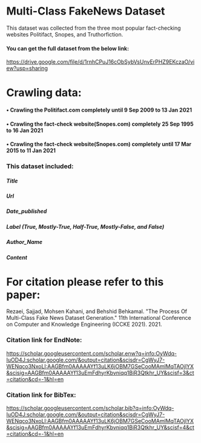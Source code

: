 # Multi-Class FakeNews Dataset
This dataset was collected from the three most popular fact-checking websites Politifact, Snopes, and Truthorfiction.
#### You can get the full dataset from the below link:
https://drive.google.com/file/d/1rnhCPuJ16cObSybVsUnvErPHZ9EKczaO/view?usp=sharing

# Crawling data:
#### •	Crawling the Politifact.com completely until 9 Sep 2009 to 13 Jan 2021
#### •	Crawling the fact-check website(Snopes.com) completely 25 Sep 1995 to 16 Jan 2021
#### •	Crawling the fact-check website(Snopes.com) completely until 17 Mar 2015 to 11 Jan 2021

### This dataset included:
 ##### Title
 ##### Url
 ##### Date_published
 ##### Label (True, Mostly-True, Half-True, Mostly-False, and False)
 ##### Author_Name
 ##### Content
 
# For citation please refer to this paper:
  Rezaei, Sajjad, Mohsen Kahani, and Behshid Behkamal. "The Process Of Multi-Class Fake News Dataset Generation." 11th International Conference on Computer and Knowledge Engineering (ICCKE 2021). 2021.

### Citation link for EndNote:
https://scholar.googleusercontent.com/scholar.enw?q=info:OyWdq-IuOD4J:scholar.google.com/&output=citation&scisdr=CgWyJ7-WENqco3NxoLI:AAGBfm0AAAAAYf13uLK6jOBM7GSeCooMAmlMqTAOjlYX&scisig=AAGBfm0AAAAAYf13uEmFdhyrKbvniqq1BiR3Qtkhr_UY&scisf=3&ct=citation&cd=-1&hl=en

### Citation link for BibTex:
https://scholar.googleusercontent.com/scholar.bib?q=info:OyWdq-IuOD4J:scholar.google.com/&output=citation&scisdr=CgWyJ7-WENqco3NxoLI:AAGBfm0AAAAAYf13uLK6jOBM7GSeCooMAmlMqTAOjlYX&scisig=AAGBfm0AAAAAYf13uEmFdhyrKbvniqq1BiR3Qtkhr_UY&scisf=4&ct=citation&cd=-1&hl=en
